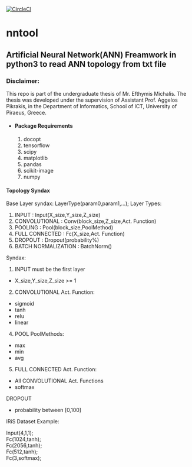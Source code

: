 [![CircleCI](https://circleci.com/gh/efthymis-mcl/NN-Tool.svg?style=shield)](https://circleci.com/gh/efthymis-mcl/NN-Tool)

# nntool
## Artificial Neural Network(ANN) Freamwork in python3 to read ANN topology from txt file

### Disclaimer:
This repo is part of the undergraduate thesis of Mr. Efthymis Michalis.
The thesis was developed under the supervision of Assistant Prof. Aggelos
Pikrakis, in the Department of Informatics, School of ICT, University of
Piraeus, Greece.

* #### Package Requirements
  1. docopt
  2. tensorflow
  3. scipy
  4. matplotlib
  5. pandas
  6. scikit-image
  7. numpy

#### Topology Syndax

Base Layer syndax:
LayerType(param0,param1,...);
Layer Types:
1. INPUT : Input(X_size,Y_size,Z_size)
2. CONVOLUTIONAL : Conv(block_size,Z_size,Act. Function)
3. POOLING : Pool(block_size,PoolMethod)
4. FULL CONNECTED : Fc(X_size,Act. Function)
5. DROPOUT : Dropout(probability%)
6. BATCH NORMALIZATION : BatchNorm()

Syndax:
1. INPUT must be the first layer
* X_size,Y_size,Z_size >= 1
2. CONVOLUTIONAL Act. Function:
* sigmoid
* tanh
* relu
* linear

4. POOL PoolMethods:
* max
* min
* avg

5. FULL CONNECTED Act. Function:
* All CONVOLUTIONAL Act. Functions
* softmax

DROPOUT
* probability between [0,100]

IRiS Dataset Example:

Input(4,1,1);<br>
Fc(1024,tanh);<br>
Fc(2056,tanh);<br>
Fc(512,tanh);<br>
Fc(3,softmax);
